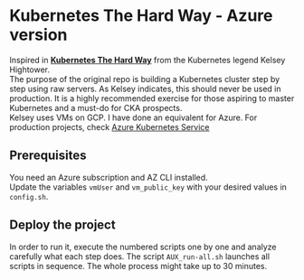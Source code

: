 # Kubernetes The Hard Way - Azure version

Inspired in [**Kubernetes The Hard Way**](https://github.com/kelseyhightower/kubernetes-the-hard-way) from the Kubernetes legend Kelsey Hightower.<br/>
The purpose of the original repo is building a Kubernetes cluster step by step using raw servers. As Kelsey indicates, this should never be used in production. It is a highly recommended exercise for those aspiring to master Kubernetes and a must-do for CKA prospects. <br/>
Kelsey uses VMs on GCP. I have done an equivalent for Azure. For production projects, check [Azure Kubernetes Service](https://azure.microsoft.com/en-us/services/kubernetes-service/)

## Prerequisites
You need an Azure subscription and AZ CLI installed.<br/>
Update the variables ```vmUser``` and ```vm_public_key``` with your desired values in ```config.sh```.

## Deploy the project
In order to run it, execute the numbered scripts one by one and analyze carefully what each step does. The script ```AUX_run-all.sh``` launches all scripts in sequence. The whole process might take up to 30 minutes.
